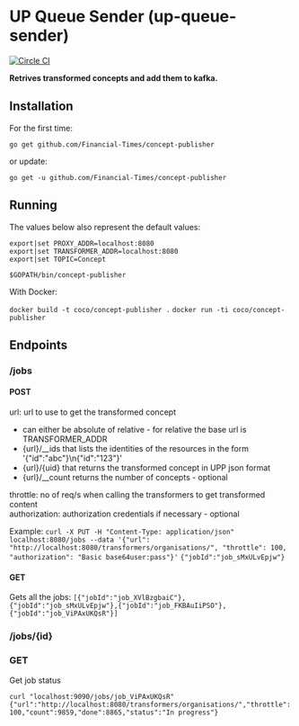 # UP Queue Sender (up-queue-sender)
[![Circle CI](https://circleci.com/gh/Financial-Times/concept-publisher/tree/master.png?style=shield)](https://circleci.com/gh/Financial-Times/concept-publisher/tree/master)

__Retrives transformed concepts and add them to kafka.__

## Installation

For the first time:

`go get github.com/Financial-Times/concept-publisher`

or update:

`go get -u github.com/Financial-Times/concept-publisher`

## Running

The values below also represent the default values: 

```
export|set PROXY_ADDR=localhost:8080
export|set TRANSFORMER_ADDR=localhost:8080
export|set TOPIC=Concept

$GOPATH/bin/concept-publisher
```

With Docker:

`docker build -t coco/concept-publisher .`
`docker run -ti coco/concept-publisher`

## Endpoints

### /jobs
#### POST
url: url to use to get the transformed concept
* can either be absolute of relative - for relative the base url is TRANSFORMER_ADDR
* {url}/__ids that lists the identities of the resources in the form '{"id":"abc"}\n{"id":"123"}'
* {url}/{uid} that returns the transformed concept in UPP json format
* {url}/__count returns the number of concepts - optional

throttle: no of req/s when calling the transformers to get transformed content  
authorization: authorization credentials if necessary - optional


Example:
`curl -X PUT -H "Content-Type: application/json" localhost:8080/jobs --data '{"url": "http://localhost:8080/transformers/organisations/", "throttle": 100, "authorization": "Basic base64user:pass"}'`
`{"jobId":"job_sMxULvEpjw"}`

#### GET
Gets all the jobs:
`[{"jobId":"job_XVlBzgbaiC"},{"jobId":"job_sMxULvEpjw"},{"jobId":"job_FKBAuIiPSO"},{"jobId":"job_ViPAxUKQsR"}]`


### /jobs/{id}
### GET
Get job status

`curl "localhost:9090/jobs/job_ViPAxUKQsR"`
`{"url":"http://localhost:8080/transformers/organisations/","throttle":100,"count":9859,"done":8865,"status":"In progress"}`